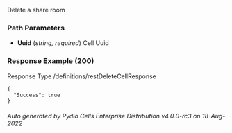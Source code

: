 






 
Delete a share room  


### Path Parameters

 - **Uuid** (_string, required_) Cell Uuid




### Response Example (200)
Response Type /definitions/restDeleteCellResponse

```
{
  "Success": true
}
```




###### Auto generated by Pydio Cells Enterprise Distribution v4.0.0-rc3 on 18-Aug-2022
